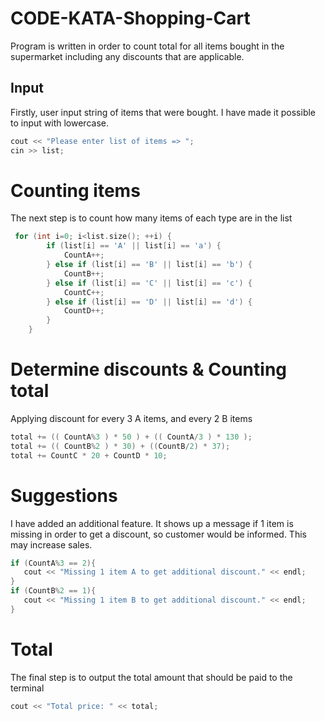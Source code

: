 # CODE-KATA-Shopping-Cart
Program is written in order to count total for all items bought in the supermarket including any discounts that are applicable.

## Input
Firstly, user input string of items that were bought. I have made it possible to input with lowercase.
```C++
cout << "Please enter list of items => ";
cin >> list;
```
# Counting items
The next step is to count how many items of each type are in the list
```C++
 for (int i=0; i<list.size(); ++i) {
        if (list[i] == 'A' || list[i] == 'a') {
            CountA++;
        } else if (list[i] == 'B' || list[i] == 'b') {
            CountB++;
        } else if (list[i] == 'C' || list[i] == 'c') {
            CountC++;
        } else if (list[i] == 'D' || list[i] == 'd') {
            CountD++;
        }
    }
```

# Determine discounts & Counting total
Applying discount for every 3 A items, and every 2 B items
```C++
total += (( CountA%3 ) * 50 ) + (( CountA/3 ) * 130 );
total += (( CountB%2 ) * 30) + ((CountB/2) * 37);
total += CountC * 20 + CountD * 10;
```

# Suggestions
I have added an additional feature. It shows up a message if 1 item is missing in order to get a discount, so customer would be informed. This may increase sales.
```C++
if (CountA%3 == 2){
   cout << "Missing 1 item A to get additional discount." << endl;
}
if (CountB%2 == 1){
   cout << "Missing 1 item B to get additional discount." << endl;
}
```

# Total
The final step is to output the total amount that should be paid to the terminal
```C++
cout << "Total price: " << total;
```
